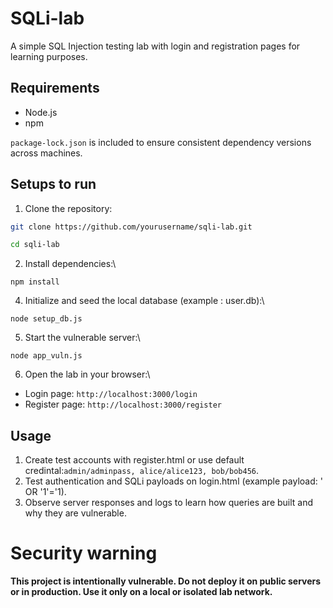 # SQLi-lab
A simple SQL Injection testing lab with login and registration pages for learning purposes.

## Requirements
- Node.js
- npm

`package-lock.json` is included to ensure consistent dependency versions across machines.

## Setups to run
1. Clone the repository:
```bash
git clone https://github.com/yourusername/sqli-lab.git

cd sqli-lab
```

2. Install dependencies:\
```
npm install
```
4. Initialize and seed the local database (example : user.db):\
```
node setup_db.js
```

5. Start the vulnerable server:\
```
node app_vuln.js
```

6. Open the lab in your browser:\
- Login page: `http://localhost:3000/login`
- Register page: `http://localhost:3000/register`

## Usage 
1. Create test accounts with register.html or use default credintal:`admin/adminpass, alice/alice123, bob/bob456`.
2. Test authentication and SQLi payloads on login.html (example payload: ' OR '1'='1).
3. Observe server responses and logs to learn how queries are built and why they are vulnerable.

# Security warning
**This project is intentionally vulnerable. Do not deploy it on public servers or in production. Use it only on a local or isolated lab network.**

